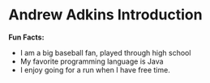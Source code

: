 # Andrew Adkins Introduction
**Fun Facts:**
* I am a big baseball fan, played through high school
* My favorite programming language is Java
* I enjoy going for a run when I have free time.
